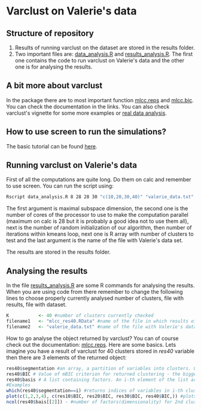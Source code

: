 # Varclust on Valerie's data

## Structure of repository

1. Results of running varclust on the dataset are stored in the results folder.
2. Two important files are: [data_analysis.R](data_analysis.R) and [results_analysis.R](results_analysis.R). The first one contains the code to run varclust on Valerie's data and the other one is for analysing the results.

## A bit more about varclust

In the package there are to most important function [mlcc.reps](https://github.com/sjwilczynski/varclust/blob/master/R/mlcc.reps.R) and [mlcc.bic](https://github.com/sjwilczynski/varclust/blob/master/R/mlcc.bic.R). You can check the documentation in the links. You can also check varclust's vignette for some more examples or [real data analysis](https://github.com/mstaniak/varclust_example).

## How to use screen to run the simulations?

The basic tutorial can be found [here](https://www.rackaid.com/blog/linux-screen-tutorial-and-how-to/).

## Running varclust on Valerie's data

First of all the computations are quite long. Do them on calc and remember to use screen. You can run the script using:

```bash
Rscript data_analysis.R 8 28 28 30 "c(10,20,30,40)" "valerie_data.txt"
```

The first argument is maximal subspace dimension, the second one is the number of cores of the processor to use to make the computation parallel (maximum on calc is 28 but it is probably a good idea not to use them all), next is the number of random initialization of our algorithm, then number of iterations within kmeans loop, next one is R array with number of clusters to test and the last argument is the name of the file with Valerie's data set.

The results are stored in the results folder.

## Analysing the results

In the file [results_analysis.R](results_analysis.R) are some R commands for analysing the results. When you are using code from there remember to change the following lines to choose properly currently analysed number of clusters, file with results, file with dataset.

```r
K           <- 40 #number of clusters currently checked
filename1   <- "mlcc_res40.RData" #name of the file in which results of mlcc.reps are stored
filename2   <- "valerie_data.txt" #name of the file with Valerie's data
```

How to go analyse the object returned by varclust? You can of course check out the documentation: [mlcc.reps](https://github.com/sjwilczynski/varclust/blob/master/R/mlcc.reps.R). Here are some basics. Lets imagine you have a result of varclust for 40 clusters stored in *res40* variable then there are 3 elements of the returned object:

```r
res40$segmentation #an array, a partition of variables into clusters. On the i-th element indices the index of clusters to which i-th variable was assigned.
res40$BIC # Value of mBIC criterion for returned clustering - the bigger the value, the better is the clustering (at least for the algorithm)
res40$basis # A list containing factors. An i-th element of the list are the factors/principal components for i-th cluster.
#Examples
which(res40$segmentation==i) #returns indices of variables in i-th cluster
plot(c(1,2,3,4), c(res10$BIC, res20$BIC, res30$BIC, res40$BIC,)) #plots values of mBIC criterion for different number of clusters
ncol(res40$bais[[2]]) - #number of factors(dimensionality) for 2nd cluster
```
